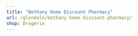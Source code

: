 ```yaml
---
title: "Bethany Home Discount Pharmacy"
url: /glendale/bethany-home-discount-pharmacy/
shop: Drogerie
---
```

